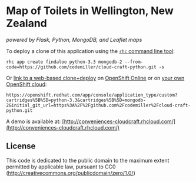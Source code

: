 # Map of Toilets in Wellington, New Zealand 
*powered by Flask, Python, MongoDB, and Leaflet maps*

To deploy a clone of this application using the [`rhc` command line tool](http://rubygems.org/gems/rhc):

    rhc app create findaloo python-3.3 mongodb-2 --from-code=https://github.com/codemiller/cloud-craft-python.git -s
    
Or [link to a web-based clone+deploy](https://openshift.redhat.com/app/console/application_type/custom?cartridges%5B%5D=python-3.3&cartridges%5B%5D=mongodb-2&initial_git_url=https%3A%2F%2Fgithub.com%2Fcodemiller%2Fcloud-craft-python.git) on [OpenShift Online](http://OpenShift.com) or on [your own OpenShift cloud](http://openshift.github.io): 

    https://openshift.redhat.com/app/console/application_type/custom?cartridges%5B%5D=python-3.3&cartridges%5B%5D=mongodb-2&initial_git_url=https%3A%2F%2Fgithub.com%2Fcodemiller%2Fcloud-craft-python.git

A demo is available at: [http://conveniences-cloudcraft.rhcloud.com/](http://conveniences-cloudcraft.rhcloud.com/)

## License
This code is dedicated to the public domain to the maximum extent permitted by applicable law, pursuant to CC0 (http://creativecommons.org/publicdomain/zero/1.0/)
